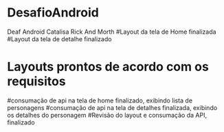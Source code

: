 # DesafioAndroid
Deaf Android Catalisa Rick And Morth
#Layout da  tela de Home finalizada
#Layout da tela de detalhe finalizado
# Layouts prontos de acordo com os requisitos
#consumação de api na tela de home finalizado, exibindo lista de personagens
#consumação de api na tela de detalhes finalizada, exibindo os detalhes do personagem
#Revisão do layout e consumação da API, finalizado
